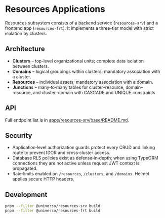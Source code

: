 # Resources Applications

Resources subsystem consists of a backend service (`resources-srv`) and a frontend app (`resources-frt`). It implements a three-tier model with strict isolation by clusters.

## Architecture

- **Clusters** – top-level organizational units; complete data isolation between clusters.
- **Domains** – logical groupings within clusters; mandatory association with a cluster.
- **Resources** – individual assets; mandatory association with a domain.
- **Junctions** – many‑to‑many tables for cluster–resource, domain–resource, and cluster–domain with CASCADE and UNIQUE constraints.

## API
Full endpoint list is in [apps/resources-srv/base/README.md](../../../../apps/resources-srv/base/README.md).

## Security
- Application‑level authorization guards protect every CRUD and linking route to prevent IDOR and cross‑cluster access.
- Database RLS policies exist as defense‑in‑depth; when using TypeORM connections they are not active unless request JWT context is propagated.
- Rate‑limits enabled on `/resources`, `/clusters`, and `/domains`. Helmet applies secure HTTP headers.

## Development
```bash
pnpm --filter @universo/resources-srv build
pnpm --filter @universo/resources-frt build
```
